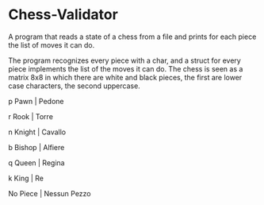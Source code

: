 # Chess-Validator
A program that reads a state of a chess from a file and prints for each piece the list of moves it can do.

The program recognizes every piece with a char, and a struct for every piece implements the list of the moves it can do.
The chess is seen as a matrix 8x8 in which there are white and black pieces, the first are lower case characters, the second uppercase.

p Pawn      | Pedone

r Rook      | Torre

n Knight    | Cavallo

b Bishop    | Alfiere

q Queen     | Regina

k King      | Re

No Piece    | Nessun Pezzo
